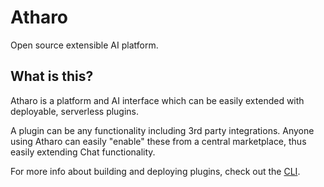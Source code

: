# Atharo

Open source extensible AI platform.

## What is this?

Atharo is a platform and AI interface which can be easily extended with deployable, serverless plugins.

A plugin can be any functionality including 3rd party integrations. Anyone using Atharo can easily "enable" these from a central marketplace, thus easily extending Chat functionality. 

For more info about building and deploying plugins, check out the [CLI](https://github.com/warent/atharo-cli).